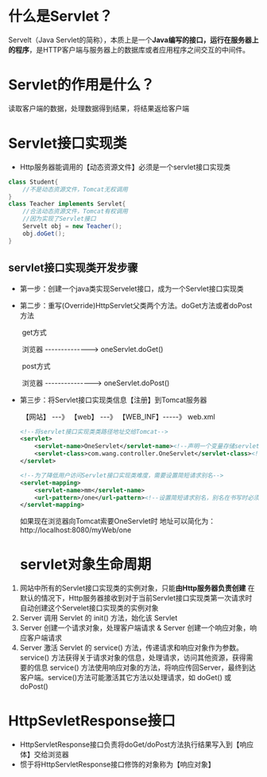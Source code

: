 # 什么是Servlet？
Servelt（Java Servlet的简称），本质上是一个**Java编写的接口，运行在服务器上的程序**，是HTTP客户端与服务器上的数据库或者应用程序之间交互的中间件。
# Servlet的作用是什么？
读取客户端的数据，处理数据得到结果，将结果返给客户端

# Servlet接口实现类
* Http服务器能调用的【动态资源文件】必须是一个servlet接口实现类
~~~java
class Student{
    //不是动态资源文件，Tomcat无权调用
}
class Teacher implements Servlet{
    //合法动态资源文件，Tomcat有权调用
    //因为实现了Servlet接口
    Servelt obj = new Teacher();
    obj.doGet();
}
~~~
## servlet接口实现类开发步骤

* 第一步：创建一个java类实现Servelet接口，成为一个Servlet接口实现类

* 第二步：重写(Override)HttpServlet父类两个方法。doGet方法或者doPost方法

  ​             					get方式

  ​				浏览器   -------------->    oneServlet.doGet()

  ​									post方式

  ​				浏览器   --------------->   oneServlet.doPost()

* 第三步：将Servlet接口实现类信息【注册】到Tomcat服务器

  ​				【网站】 ---》 【web】 ---》 【WEB_INF】-----》 web.xml


  ~~~xml
  <!--将servlet接口实现类类路径地址交给Tomcat-->
  <servlet>
      <servlet-name>OneServlet</servlet-name><!--声明一个变量存储servlet接口实现类类路径-->
      <servlet-class>com.wang.controller.OneServlet</servlet-class><!--声明servlet接口实现类类路径-->
  </servlet>
  ~~~
  

  ~~~xml
  <!--为了降低用户访问Servlet接口实现类难度，需要设置简短请求别名-->
  <servlet-mapping>
      <servlet-name>mm</servlet-name>
      <url-pattern>/one</url-pattern><!--设置简短请求别名，别名在书写时必须以“/开头-->
  </servlet-mapping>
  ~~~

  如果现在浏览器向Tomcat索要OneServlet时 地址可以简化为：http://localhost:8080/myWeb/one
  
  # servlet对象生命周期
1. 网站中所有的Servlet接口实现类的实例对象，只能**由Http服务器负责创建**
     在默认的情况下，Http服务器接收到对于当前Servlet接口实现类第一次请求时自动创建这个Servelet接口实现类的实例对象
2. Server 调用 Servlet 的 init() 方法，始化该 Servlet
3. Server 创建一个请求对象，处理客户端请求 & Server 创建一个响应对象，响应客户端请求
4. Server 激活 Servlet 的 service() 方法，传递请求和响应对象作为参数。
     service() 方法获得关于请求对象的信息，处理请求，访问其他资源，获得需要的信息
     service() 方法使用响应对象的方法，将响应传回Server，最终到达客户端。service()方法可能激活其它方法以处理请求，如 doGet() 或 doPost() 
 
 # HttpSevletResponse接口
 * HttpServletResponse接口负责将doGet/doPost方法执行结果写入到【响应体】交给浏览器
 * 惯于将HttpServletResponse接口修饰的对象称为【响应对象】
